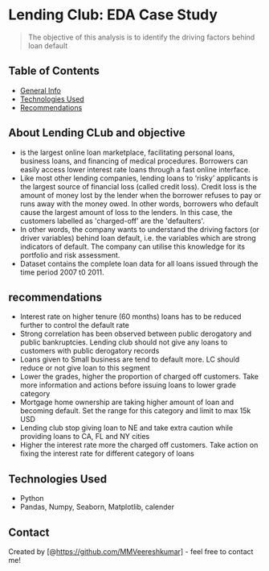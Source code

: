 # Lending Club: EDA Case Study

>The objective of this analysis is to identify the driving factors behind loan default


## Table of Contents
* [General Info](#general-information)
* [Technologies Used](#technologies-used)
* [Recommendations](#recommendations)


<!-- You can include any other section that is pertinent to your problem -->

## About Lending CLub and objective
- is the largest online loan marketplace, facilitating personal loans, business loans, and financing of medical procedures. Borrowers can easily access lower interest rate loans through a fast online interface.
- Like most other lending companies, lending loans to ‘risky’ applicants is the largest source of financial loss (called credit loss). Credit loss is the amount of money lost by the lender when the borrower refuses to pay or runs away with the money owed. In other words, borrowers who default cause the largest amount of loss to the lenders. In this case, the customers labelled as 'charged-off' are the 'defaulters'. 
- In other words, the company wants to understand the driving factors (or driver variables) behind loan default, i.e. the variables which are strong indicators of default.  The company can utilise this knowledge for its portfolio and risk assessment. 
- Dataset contains the complete loan data for all loans issued through the time period 2007 t0 2011.

<!-- You don't have to answer all the questions - just the ones relevant to your project. -->

## recommendations
- Interest rate on higher tenure (60 months) loans has to be reduced further to control the default rate
- Strong correlation has been observed between public derogatory and public bankruptcies. Lending club
should not give any loans to customers with public derogatory records
- Loans given to Small business are tend to default more. LC should reduce or not give loan to this
segment
- Lower the grades, higher the proportion of charged off customers. Take more information and actions
before issuing loans to lower grade category
- Mortgage home ownership are taking higher amount of loan and becoming default. Set the range for this
category and limit to max 15k USD
- Lending club stop giving loan to NE and take extra caution while providing loans to CA, FL and NY
cities
- Higher the interest rate more the charged off customers. Take action on fixing the interest rate for
different category of loans

<!-- You don't have to answer all the questions - just the ones relevant to your project. -->


## Technologies Used
- Python
- Pandas, Numpy, Seaborn, Matplotlib, calender

<!-- As the libraries versions keep on changing, it is recommended to mention the version of library used in this project -->


## Contact
Created by [@https://github.com/MMVeereshkumar] - feel free to contact me!


<!-- Optional -->
<!-- ## License -->
<!-- This project is open source and available under the [... License](). -->

<!-- You don't have to include all sections - just the one's relevant to your project -->
